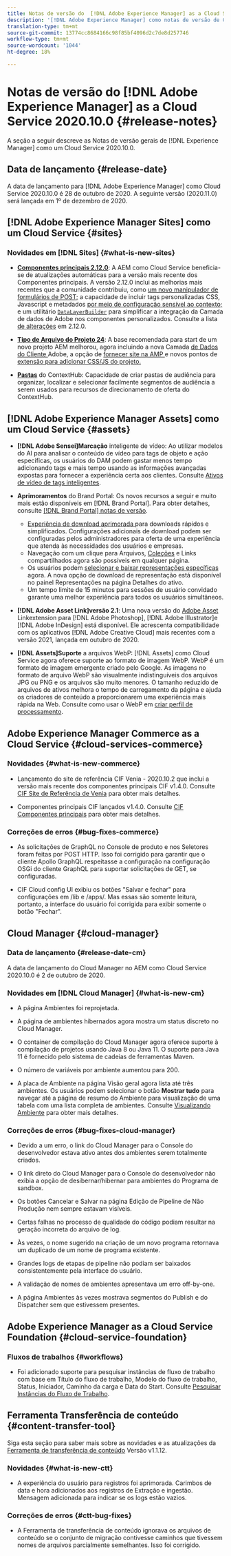 ```yaml
---
title: Notas de versão do  [!DNL Adobe Experience Manager] as a Cloud Service 2020.10.0.
description: '[!DNL Adobe Experience Manager] como notas de versão de Cloud Service para 2020.10.0.'
translation-type: tm+mt
source-git-commit: 13774cc8684166c98f85bf4096d2c7de8d257746
workflow-type: tm+mt
source-wordcount: '1044'
ht-degree: 18%

---
```



# Notas de versão do [!DNL Adobe Experience Manager] as a Cloud Service 2020.10.0 {#release-notes}

A seção a seguir descreve as Notas de versão gerais de [!DNL Experience Manager] como um Cloud Service 2020.10.0.

## Data de lançamento {#release-date}

A data de lançamento para [!DNL Adobe Experience Manager] como Cloud Service 2020.10.0 é 28 de outubro de 2020.
A seguinte versão (2020.11.0) será lançada em 1º de dezembro de 2020.

## [!DNL Adobe Experience Manager Sites] como um Cloud Service  {#sites}

### Novidades em [!DNL Sites] {#what-is-new-sites}

* **[Componentes principais 2.12.0](https://experienceleague.adobe.com/docs/experience-manager-core-components/using/introduction.html)**: A AEM como Cloud Service beneficia-se de atualizações automáticas para a versão mais recente dos Componentes principais. A versão 2.12.0 inclui as melhorias mais recentes que a comunidade contribuiu, como [um novo manipulador de formulários de POST;](https://experienceleague.adobe.com/docs/experience-manager-core-components/using/components/forms/form-container.html#post-data) a capacidade de incluir tags personalizadas CSS, Javascript e metadados [por meio de configuração sensível ao contexto;](https://experienceleague.adobe.com/docs/experience-manager-core-components/using/developing/including-clientlibs.html#context-aware-loading) e um utilitário [`DataLayerBuilder`](https://experienceleague.adobe.com/docs/experience-manager-core-components/using/developing/data-layer/integrations.html#enabling-custom-components) para simplificar a integração da Camada de dados de Adobe nos componentes personalizados. Consulte a lista [de alterações](https://github.com/adobe/aem-core-wcm-components/releases/tag/core.wcm.components.reactor-2.12.0) em 2.12.0.

* **[Tipo de Arquivo do Projeto 24](https://experienceleague.adobe.com/docs/experience-manager-core-components/using/developing/archetype/overview.html)**: A base recomendada para start de um novo projeto AEM melhorou, agora incluindo a nova Camada [ de Dados do Cliente ](https://experienceleague.adobe.com/docs/experience-manager-core-components/using/developing/data-layer/overview.html)Adobe, a opção de  [fornecer site na AMP ](https://experienceleague.adobe.com/docs/experience-manager-core-components/using/developing/amp.html) e novos pontos de  [extensão para adicionar CSS/JS do projeto.](https://experienceleague.adobe.com/docs/experience-manager-core-components/using/developing/including-clientlibs.html#context-aware-loading)

* **[Pastas](/help/sites-cloud/authoring/personalization/contexthub-segmentation.md#organizing-segments)** do ContextHub: Capacidade de criar pastas de audiência para organizar, localizar e selecionar facilmente segmentos de audiência a serem usados para recursos de direcionamento de oferta do ContextHub.

## [!DNL Adobe Experience Manager Assets] como um Cloud Service  {#assets}

* **[!DNL Adobe Sensei]Marcação** inteligente de vídeo: Ao utilizar modelos do AI para analisar o conteúdo de vídeo para tags de objeto e ação específicas, os usuários do DAM podem gastar menos tempo adicionando tags e mais tempo usando as informações avançadas expostas para fornecer a experiência certa aos clientes. Consulte [Ativos de vídeo de tags inteligentes](/help/assets/smart-tags-video-assets.md).

* **Aprimoramentos** do Brand Portal: Os novos recursos a seguir e muito mais estão disponíveis em  [!DNL Brand Portal]. Para obter detalhes, consulte [[!DNL Brand Portal] notas de versão](https://docs.adobe.com/content/help/en/experience-manager-brand-portal/using/introduction/brand-portal-release-notes.html).

   * [Experiência de download aprimorada ](https://docs.adobe.com/content/help/en/experience-manager-brand-portal/using/download/brand-portal-download-assets.html) para downloads rápidos e simplificados. Configurações adicionais de download podem ser configuradas pelos administradores para oferta de uma experiência que atenda às necessidades dos usuários e empresas.
   * Navegação com um clique para Arquivos, [Coleções](https://docs.adobe.com/content/help/en/experience-manager-brand-portal/using/share/brand-portal-share-collection.html) e Links compartilhados agora são possíveis em qualquer página.
   * Os usuários podem [selecionar e baixar representações específicas](https://docs.adobe.com/content/help/en/experience-manager-brand-portal/using/download/brand-portal-download-assets.html#download-assets-from-asset-details-page) agora. A nova opção de download de representação está disponível no painel Representações na página Detalhes do ativo.
   * Um tempo limite de 15 minutos para sessões de usuário convidado garante uma melhor experiência para todos os usuários simultâneos.

* **[!DNL Adobe Asset Link]versão 2.1**: Uma nova versão do  [Adobe Asset ](https://helpx.adobe.com/enterprise/admin-guide.html/enterprise/using/manage-assets-using-adobe-asset-link.ug.html) Linkextension para  [!DNL Adobe Photoshop],  [!DNL Adobe Illustrator]e  [!DNL Adobe InDesign] está disponível. Ele acrescenta compatibilidade com os aplicativos [!DNL Adobe Creative Cloud] mais recentes com a versão 2021, lançada em outubro de 2020.

* **[!DNL Assets]Suporte** a arquivos WebP:  [!DNL Assets] como Cloud Service agora oferece suporte ao formato de imagem WebP. WebP é um formato de imagem emergente criado pelo Google. As imagens no formato de arquivo WebP são visualmente indistinguíveis dos arquivos JPG ou PNG e os arquivos são muito menores. O tamanho reduzido de arquivos de ativos melhora o tempo de carregamento da página e ajuda os criadores de conteúdo a proporcionarem uma experiência mais rápida na Web. Consulte como usar o WebP em [criar perfil de processamento](/help/assets/asset-microservices-configure-and-use.md#create-standard-profile).

## Adobe Experience Manager Commerce as a Cloud Service {#cloud-services-commerce}

### Novidades {#what-is-new-commerce}

* Lançamento do site de referência CIF Venia - 2020.10.2 que inclui a versão mais recente dos componentes principais CIF v1.4.0. Consulte [CIF Site de Referência de Venia](https://github.com/adobe/aem-cif-guides-venia/releases/tag/venia-2020.10.2) para obter mais detalhes.

* Componentes principais CIF lançados v1.4.0. Consulte [CIF Componentes principais](https://github.com/adobe/aem-core-cif-components/releases/tag/core-cif-components-reactor-1.4.0) para obter mais detalhes.

### Correções de erros {#bug-fixes-commerce}

* As solicitações de GraphQL no Console de produto e nos Seletores foram feitas por POST HTTP. Isso foi corrigido para garantir que o cliente Apollo GraphQL respeitasse a configuração na configuração OSGi do cliente GraphQL para suportar solicitações de GET, se configuradas.

* CIF Cloud config UI exibiu os botões &quot;Salvar e fechar&quot; para configurações em /lib e /apps/. Mas essas são somente leitura, portanto, a interface do usuário foi corrigida para exibir somente o botão &quot;Fechar&quot;.

## Cloud Manager {#cloud-manager}

### Data de lançamento {#release-date-cm}

A data de lançamento do Cloud Manager no AEM como Cloud Service 2020.10.0 é 2 de outubro de 2020.

### Novidades em [!DNL Cloud Manager] {#what-is-new-cm}

* A página Ambientes foi reprojetada.

* A página de ambientes hibernados agora mostra um status discreto no Cloud Manager.

* O container de compilação do Cloud Manager agora oferece suporte à compilação de projetos usando Java 8 ou Java 11. O suporte para Java 11 é fornecido pelo sistema de cadeias de ferramentas Maven.

* O número de variáveis por ambiente aumentou para 200.

* A placa de Ambiente na página Visão geral agora lista até três ambientes. Os usuários podem selecionar o botão **Mostrar tudo** para navegar até a página de resumo do Ambiente para visualização de uma tabela com uma lista completa de ambientes.
Consulte [Visualizando Ambiente](/help/implementing/cloud-manager/manage-environments.md#viewing-environment) para obter mais detalhes.

### Correções de erros {#bug-fixes-cloud-manager}

* Devido a um erro, o link do Cloud Manager para o Console do desenvolvedor estava ativo antes dos ambientes serem totalmente criados.

* O link direto do Cloud Manager para o Console do desenvolvedor não exibia a opção de desibernar/hibernar para ambientes do Programa de sandbox.

* Os botões Cancelar e Salvar na página Edição de Pipeline de Não Produção nem sempre estavam visíveis.

* Certas falhas no processo de qualidade do código podiam resultar na geração incorreta do arquivo de log.

* Às vezes, o nome sugerido na criação de um novo programa retornava um duplicado de um nome de programa existente.

* Grandes logs de etapas de pipeline não podiam ser baixados consistentemente pela interface do usuário.

* A validação de nomes de ambientes apresentava um erro off-by-one.

* A página Ambientes às vezes mostrava segmentos do Publish e do Dispatcher sem que estivessem presentes.

## Adobe Experience Manager as a Cloud Service Foundation {#cloud-service-foundation}

### Fluxos de trabalhos {#workflows}

* Foi adicionado suporte para pesquisar instâncias de fluxo de trabalho com base em Título do fluxo de trabalho, Modelo do fluxo de trabalho, Status, Iniciador, Caminho da carga e Data do Start. Consulte [Pesquisar Instâncias do Fluxo de Trabalho](https://docs.adobe.com/content/help/en/experience-manager-cloud-service/sites/administering/workflows-administering.html).

## Ferramenta Transferência de conteúdo {#content-transfer-tool}

Siga esta seção para saber mais sobre as novidades e as atualizações da [Ferramenta de transferência de conteúdo](https://docs.adobe.com/content/help/en/experience-manager-cloud-service/moving/cloud-migration/content-transfer-tool/overview-content-transfer-tool.html) Versão v1.1.12.

### Novidades {#what-is-new-ctt}

* A experiência do usuário para registros foi aprimorada. Carimbos de data e hora adicionados aos registros de Extração e ingestão. Mensagem adicionada para indicar se os logs estão vazios.

### Correções de erros {#ctt-bug-fixes}

* A Ferramenta de transferência de conteúdo ignorava os arquivos de conteúdo se o conjunto de migração contivesse caminhos que tivessem nomes de arquivos parcialmente semelhantes. Isso foi corrigido.
